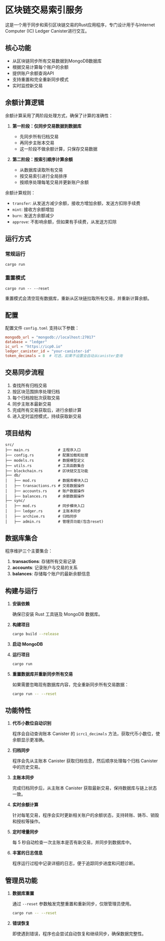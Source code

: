 # 区块链交易索引服务

这是一个用于同步和索引区块链交易的Rust应用程序，专门设计用于与Internet Computer (IC) Ledger Canister进行交互。

## 核心功能

- 从区块链同步所有交易数据到MongoDB数据库
- 根据交易计算每个账户的余额
- 提供账户余额查询API
- 支持重置和完全重新同步模式
- 实时监控新交易

## 余额计算逻辑

余额计算采用了两阶段处理方式，确保了计算的准确性：

1. **第一阶段：仅同步交易数据到数据库**
   - 先同步所有归档交易
   - 再同步主账本交易
   - 这一阶段不做余额计算，只保存交易数据

2. **第二阶段：按索引顺序计算余额**
   - 从数据库读取所有交易
   - 按交易索引进行全局排序
   - 按顺序处理每笔交易并更新账户余额

余额计算规则：
- `transfer`: 从发送方减少余额，接收方增加余额，发送方扣除手续费
- `mint`: 接收方余额增加
- `burn`: 发送方余额减少
- `approve`: 不影响余额，但如果有手续费，从发送方扣除

## 运行方式

### 常规运行
```
cargo run
```

### 重置模式
```
cargo run -- --reset
```
重置模式会清空现有数据库，重新从区块链拉取所有交易，并重新计算余额。

## 配置

配置文件 `config.toml` 支持以下参数：
```toml
mongodb_url = "mongodb://localhost:27017"
database = "ledger"
ic_url = "https://icp0.io"
ledger_canister_id = "your-canister-id"
token_decimals = 8  # 可选，如果不设置会自动从canister查询
```

## 交易同步流程

1. 查找所有归档交易
2. 按区块范围排序处理归档
3. 每个归档按批次获取交易
4. 同步主账本最新交易
5. 完成所有交易获取后，进行余额计算
6. 进入定时监控模式，持续获取新交易

## 项目结构

```
src/
├── main.rs             # 主程序入口
├── config.rs           # 配置加载和处理
├── models.rs           # 数据模型定义
├── utils.rs            # 工具函数集合
├── blockchain.rs       # 区块链交互功能
├── db/
│   ├── mod.rs          # 数据库模块入口
│   ├── transactions.rs # 交易数据操作
│   ├── accounts.rs     # 账户数据操作
│   ├── balances.rs     # 余额数据操作
├── sync/
│   ├── mod.rs          # 同步模块入口
│   ├── ledger.rs       # 主账本同步
│   ├── archive.rs      # 归档同步
│   ├── admin.rs        # 管理员功能(包含reset)
```

## 数据库集合

程序维护三个主要集合：

1. **transactions**: 存储所有交易记录
2. **accounts**: 记录账户与交易的关系
3. **balances**: 存储每个账户的最新余额信息

## 构建与运行

1. **安装依赖**

   确保已安装 Rust 工具链及 MongoDB 数据库。

2. **构建项目**

   ```bash
   cargo build --release
   ```

3. **启动 MongoDB**

4. **运行项目**

   ```bash
   cargo run
   ```

5. **重置数据库并重新同步所有交易**

   如果需要忽略现有数据库内容，完全重新同步所有交易数据：

   ```bash
   cargo run -- --reset
   ```

## 功能特性

1. **代币小数位自动识别**
   
   程序会自动查询账本 Canister 的 `icrc1_decimals` 方法，获取代币小数位，使余额显示更准确。

2. **归档同步**
   
   程序会先从主账本 Canister 获取归档信息，然后顺序处理每个归档 Canister 中的历史交易。

3. **主账本同步**
   
   完成归档同步后，从主账本 Canister 获取最新交易，保持数据库与链上状态一致。

4. **实时余额计算**
   
   针对每笔交易，程序会实时更新相关账户的余额状态，支持转账、铸币、销毁和授权等操作。

5. **定时增量同步**
   
   每 5 秒自动检查一次主账本是否有新交易，并同步到数据库中。

6. **丰富的日志信息**
   
   程序运行过程中记录详细的日志，便于追踪同步进度和问题诊断。

## 管理员功能

1. **数据库重置**
   
   通过 `--reset` 参数触发完整重置和重新同步，仅限管理员使用。
   
   ```bash
   cargo run -- --reset
   ```
   
2. **错误恢复**
   
   即使遇到错误，程序也会尝试自动恢复和继续同步，确保数据完整性。
